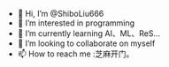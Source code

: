- 👋 Hi, I’m @ShiboLiu666
- 👀 I’m interested in programming
- 🌱 I’m currently learning AI、ML、ReS...
- 💞️ I’m looking to collaborate on myself
- 📫 How to reach me :芝麻开门。

<!---
ShiboLiu666/ShiboLiu666 is a ✨ special ✨ repository because its `README.md` (this file) appears on your GitHub profile.
You can click the Preview link to take a look at your changes.
--->
